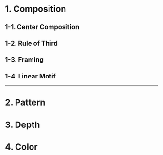 # 1. Composition 

1-1. Center Composition
------------------------



1-2. Rule of Third
-------------------


1-3. Framing
------------

1-4. Linear Motif
-----------------


**********************

# 2. Pattern


# 3. Depth 


# 4. Color
